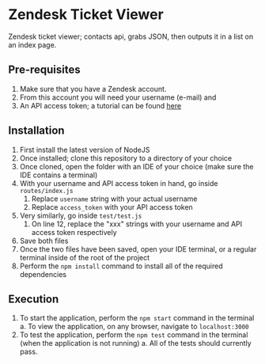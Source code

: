# Zendesk Ticket Viewer
Zendesk ticket viewer; contacts api, grabs JSON, then outputs it in a list on an index page.

## Pre-requisites
1. Make sure that you have a Zendesk account.
2. From this account you will need your username (e-mail) and
3. An API access token; a tutorial can be found [here](https://support.zendesk.com/hc/en-us/articles/226022787-Generating-a-new-API-token-)

## Installation
1. First install the latest version of NodeJS
2. Once installed; clone this repository to a directory of your choice
3. Once cloned, open the folder with an IDE of your choice (make sure the IDE contains a terminal)
4. With your username and API access token in hand, go inside `routes/index.js`
    1. Replace `username` string with your actual username
    2. Replace `access_token` with your API access token
5. Very similarly, go inside `test/test.js`
    1. On line 12, replace the "xxx" strings with your username and API access token respectively
6. Save both files
7. Once the two files have been saved, open your IDE terminal, or a regular terminal inside of the root of the project
8. Perform the `npm install` command to install all of the required dependencies

## Execution
1. To start the application, perform the `npm start` command in the terminal
    a. To view the application, on any browser, navigate to `localhost:3000`
2. To test the application, perform the `npm test` command in the terminal (when the application is not running)
    a. All of the tests should currently pass.
